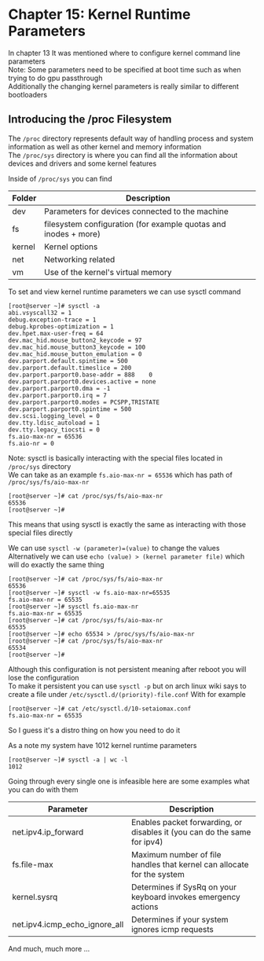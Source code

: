 # Chapter 15: Kernel Runtime Parameters
In chapter 13 It was mentioned where to configure kernel command line parameters <br>
Note: Some parameters need to be specified at boot time such as when trying to do gpu passthrough <br>
Additionally the changing kernel parameters is really similar to different bootloaders <br>

## Introducing the /proc Filesystem
The ``/proc`` directory represents default way of handling process and system information as well as other kernel and memory information <br>
The ``/proc/sys`` directory is where you can find all the information about devices and drivers and some kernel features <br>

Inside of ``/proc/sys`` you can find <br>

| Folder | Description                                                     |
|--------|-----------------------------------------------------------------|
| dev    | Parameters for devices connected to the machine                 |
| fs     | filesystem configuration (for example quotas and inodes + more) |
| kernel | Kernel options                                                  |
| net    | Networking related                                              |
| vm     | Use of the kernel's virtual memory                              |

To set and view kernel runtime parameters we can use sysctl command <br>
```
[root@server ~]# sysctl -a
abi.vsyscall32 = 1
debug.exception-trace = 1
debug.kprobes-optimization = 1
dev.hpet.max-user-freq = 64
dev.mac_hid.mouse_button2_keycode = 97
dev.mac_hid.mouse_button3_keycode = 100
dev.mac_hid.mouse_button_emulation = 0
dev.parport.default.spintime = 500
dev.parport.default.timeslice = 200
dev.parport.parport0.base-addr = 888    0
dev.parport.parport0.devices.active = none
dev.parport.parport0.dma = -1
dev.parport.parport0.irq = 7
dev.parport.parport0.modes = PCSPP,TRISTATE
dev.parport.parport0.spintime = 500
dev.scsi.logging_level = 0
dev.tty.ldisc_autoload = 1
dev.tty.legacy_tiocsti = 0
fs.aio-max-nr = 65536
fs.aio-nr = 0
```
Note: sysctl is basically interacting with the special files located in ``/proc/sys`` directory <br>
We can take as an example ``fs.aio-max-nr = 65536`` which has path of ``/proc/sys/fs/aio-max-nr`` <br>
```
[root@server ~]# cat /proc/sys/fs/aio-max-nr 
65536
[root@server ~]# 
```
This means that using sysctl is exactly the same as interacting with those special files directly <br>

We can use ``sysctl -w (parameter)=(value)`` to change the values <br>
Alternatively we can use ``echo (value) > (kernel parameter file)`` which will do exactly the same thing <br>
```
[root@server ~]# cat /proc/sys/fs/aio-max-nr 
65536
[root@server ~]# sysctl -w fs.aio-max-nr=65535
fs.aio-max-nr = 65535
[root@server ~]# sysctl fs.aio-max-nr
fs.aio-max-nr = 65535
[root@server ~]# cat /proc/sys/fs/aio-max-nr 
65535
[root@server ~]# echo 65534 > /proc/sys/fs/aio-max-nr 
[root@server ~]# cat /proc/sys/fs/aio-max-nr 
65534
[root@server ~]# 
```

Although this configuration is not persistent meaning after reboot you will lose the configuration <br>
To make it persistent you can use ``sysctl -p`` but on arch linux wiki says to create a file under ``/etc/sysctl.d/(priority)-file.conf``
With for example <br>
```
[root@server ~]# cat /etc/sysctl.d/10-setaiomax.conf 
fs.aio-max-nr = 65535
```
So I guess it's a distro thing on how you need to do it <br>

As a note my system have 1012 kernel runtime parameters <br>
```
[root@server ~]# sysctl -a | wc -l
1012
```
Going through every single one is infeasible here are some examples what you can do with them <br>

| Parameter                     | Description                                                              |
|-------------------------------|--------------------------------------------------------------------------|
| net.ipv4.ip_forward           | Enables packet forwarding, or disables it (you can do the same for ipv4) |
| fs.file-max                   | Maximum number of file handles that kernel can allocate for the system   |
| kernel.sysrq                  | Determines if SysRq on your keyboard invokes emergency actions           |
| net.ipv4.icmp_echo_ignore_all | Determines if your system ignores icmp requests                          |

And much, much more ... 